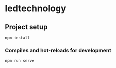 # ledtechnology

## Project setup
```
npm install
```

### Compiles and hot-reloads for development
```
npm run serve
```
